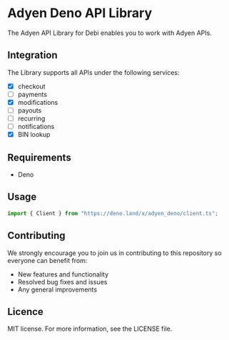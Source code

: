 # Adyen Deno API Library
The Adyen API Library for Debi enables you to work with Adyen APIs.

## Integration
The Library supports all APIs under the following services:

* [x] checkout
* [ ] payments
* [x] modifications
* [ ] payouts
* [ ] recurring
* [ ] notifications
* [x] BIN lookup

## Requirements

* Deno

## Usage

```ts
import { Client } from "https://deno.land/x/adyen_deno/client.ts";
```
## Contributing
We strongly encourage you to join us in contributing to this repository so everyone can benefit from:
* New features and functionality
* Resolved bug fixes and issues
* Any general improvements

## Licence

MIT license. For more information, see the LICENSE file.
